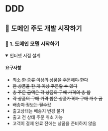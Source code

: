 # DDD

## 📖 **도메인 주도 개발 시작하기**

### 🔧 1. 도메인 모델 시작하기
<details open>
<summary> 인터넷 서점 설계 </summary>

#### 요구사항
  - ~~최소 한 종류 이상의 상품을 주문해야 한다~~
  - ~~한 상품을 한 개 이상 주문할 수 있다~~
  - ~~총 주문 금액은 각 상품의 구매 가격의 총 합~~
  - ~~각 상품의 구매 가격 합은 상품가격과 구매 개수 곱~~
  - ~~배송지 정보는 필수값~~
  - 출고상태는 배송지 변경 불가
  - 출고 전 상태 주문 취소 가능
  - 고객이 결제 완료 전에는 상품을 준비하지 않음


</details>

